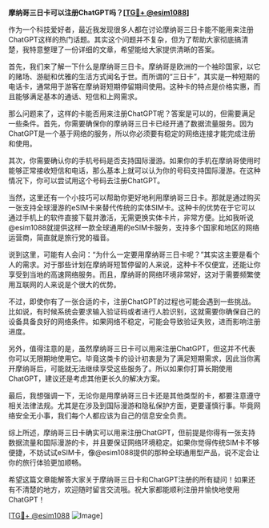 **摩纳哥三日卡可以注册ChatGPT吗？[[TG💪+ @esim1088](https://t.me/s/esim1088)]**

作为一个科技爱好者，最近我发现很多人都在讨论摩纳哥三日卡能不能用来注册ChatGPT这样的热门话题。其实这个问题并不复杂，但为了帮助大家彻底搞清楚，我特意整理了一份详细的文章，希望能给大家提供清晰的答案。

首先，我们来了解一下什么是摩纳哥三日卡。摩纳哥是欧洲的一个袖珍国家，以它的赌场、游艇和优雅的生活方式闻名于世。而所谓的“三日卡”，其实是一种短期的电话卡，通常用于游客在摩纳哥短期停留期间使用。这种卡的特点是价格实惠，而且能够满足基本的通话、短信和上网需求。

那么问题来了，这样的卡能否用来注册ChatGPT呢？答案是可以的，但需要满足一些条件。首先，你需要确保你的摩纳哥三日卡已经开通了数据流量服务。因为ChatGPT是一个基于网络的服务，所以你必须要有稳定的网络连接才能完成注册和使用。

其次，你需要确认你的手机号码是否支持国际漫游。如果你的手机在摩纳哥使用时能够正常接收短信和电话，那么基本上就可以认为你的号码支持国际漫游。在这种情况下，你可以尝试用这个号码去注册ChatGPT。

当然，这里还有一个小技巧可以帮助你更好地利用摩纳哥三日卡。那就是通过购买一张支持全球漫游的eSIM卡来替代传统的实体SIM卡。这种卡的优势在于它可以通过手机上的软件直接下载并激活，无需更换实体卡片，非常方便。比如我听说@esim1088就提供这样一款全球通用的eSIM卡服务，支持多个国家和地区的网络运营商，简直就是旅行党的福音。

说到这里，可能有人会问：“为什么一定要用摩纳哥三日卡呢？”其实这主要是看个人的需求。对于那些计划在摩纳哥短暂停留的人来说，这种卡不仅便宜，还能让你享受到当地的高速网络服务。而且，摩纳哥的网络环境非常好，这对于需要频繁使用互联网的人来说是个很大的优势。

不过，即使你有了一张合适的卡，注册ChatGPT的过程也可能会遇到一些挑战。比如说，有时候系统会要求输入验证码或者进行人脸识别，这就需要你确保自己的设备具备良好的网络条件。如果网络不稳定，可能会导致验证失败，进而影响注册进度。

另外，值得注意的是，虽然摩纳哥三日卡可以用来注册ChatGPT，但这并不代表你可以无限期地使用它。毕竟这类卡的设计初衷是为了满足短期需求，因此当你离开摩纳哥后，可能就无法继续享受这些服务了。所以如果你打算长期使用ChatGPT，建议还是考虑其他更长久的解决方案。

最后，我想强调一下，无论你是用摩纳哥三日卡还是其他类型的卡，都要注意遵守相关法律法规。尤其是在涉及到国际漫游和隐私保护方面，更要谨慎行事。毕竟网络安全无小事，我们每个人都应该为自己的信息安全负责。

综上所述，摩纳哥三日卡确实可以用来注册ChatGPT，但前提是你得有一张支持数据流量和国际漫游的卡，并且要保证网络环境稳定。如果你觉得传统SIM卡不够便捷，不妨试试eSIM卡，像@esim1088提供的那种全球通用型产品，说不定会让你的旅行体验更加顺畅。

希望这篇文章能解答大家关于摩纳哥三日卡和ChatGPT注册的所有疑问！如果还有不清楚的地方，欢迎随时留言交流哦。祝大家都能顺利注册并愉快地使用ChatGPT！

[[TG💪+ @esim1088](https://t.me/s/esim1088) ![Image](https://i.postimg.cc/4NQfJmqS/Snipaste-2025-05-13-00-14-12.png)]